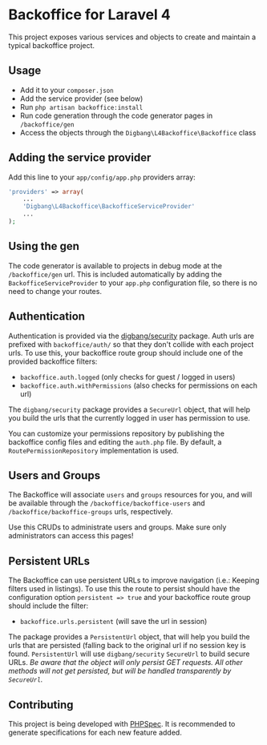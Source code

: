 Backoffice for Laravel 4
========================

This project exposes various services and objects to create and maintain a typical backoffice project.

## Usage
* Add it to your `composer.json`
* Add the service provider (see below)
* Run `php artisan backoffice:install`
* Run code generation through the code generator pages in `/backoffice/gen`
* Access the objects through the `Digbang\L4Backoffice\Backoffice` class

## Adding the service provider
Add this line to your `app/config/app.php` providers array:

```php
'providers' => array(
	...
	'Digbang\L4Backoffice\BackofficeServiceProvider'
	...
);
```

## Using the gen
The code generator is available to projects in debug mode at the `/backoffice/gen` url.
This is included automatically by adding the `BackofficeServiceProvider` to your `app.php`
configuration file, so there is no need to change your routes.

## Authentication
Authentication is provided via the [digbang/security](http://git.digbang.com/digbang/security) package.
Auth urls are prefixed with `backoffice/auth/` so that they don't collide with each project urls.
To use this, your backoffice route group should include one of the provided backoffice filters:

* `backoffice.auth.logged` (only checks for guest / logged in users)
* `backoffice.auth.withPermissions` (also checks for permissions on each url)

The `digbang/security` package provides a `SecureUrl` object, that will help you build the urls that the
currently logged in user has permission to use.

You can customize your permissions repository by publishing the backoffice config files and editing the `auth.php`
file. By default, a `RoutePermissionRepository` implementation is used.

## Users and Groups
The Backoffice will associate `users` and `groups` resources for you, and will be available through the
`/backoffice/backoffice-users` and `/backoffice/backoffice-groups` urls, respectively.

Use this CRUDs to administrate users and groups. Make sure only administrators can access this pages!

## Persistent URLs
The Backoffice can use persistent URLs to improve navigation (i.e.: Keeping filters used in listings).
To use this the route to persist should have the configuration option `persistent => true` and 
your backoffice route group should include the filter:

* `backoffice.urls.persistent` (will save the url in session)

The package provides a `PersistentUrl` object, that will help you build the urls that are persisted (falling 
back to the original url if no session key is found. `PersistentUrl` will use `digbang/security` `SecureUrl` 
to build secure URLs. *Be aware that the object will only persist GET requests. All other methods will not get 
persisted, but will be handled transparently by `SecureUrl`.*

## Contributing
This project is being developed with [PHPSpec](http://phpspec.net).
It is recommended to generate specifications for each new feature added.